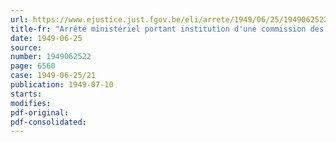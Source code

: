 ```yaml
---
url: https://www.ejustice.just.fgov.be/eli/arrete/1949/06/25/1949062522/justel
title-fr: "Arrêté ministériel portant institution d'une commission des Statistiques et Indices de salaires"
date: 1949-06-25
source:
number: 1949062522
page: 6560
case: 1949-06-25/21
publication: 1949-07-10
starts:
modifies:
pdf-original:
pdf-consolidated:
---
```


